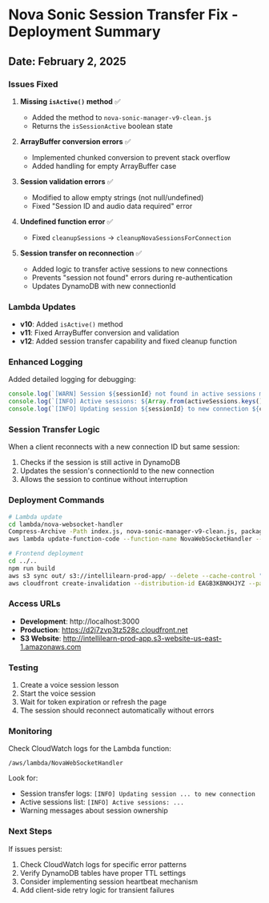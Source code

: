 # Nova Sonic Session Transfer Fix - Deployment Summary

## Date: February 2, 2025

### Issues Fixed

1. **Missing `isActive()` method** ✅
   - Added the method to `nova-sonic-manager-v9-clean.js`
   - Returns the `isSessionActive` boolean state

2. **ArrayBuffer conversion errors** ✅
   - Implemented chunked conversion to prevent stack overflow
   - Added handling for empty ArrayBuffer case

3. **Session validation errors** ✅
   - Modified to allow empty strings (not null/undefined)
   - Fixed "Session ID and audio data required" error

4. **Undefined function error** ✅
   - Fixed `cleanupSessions` → `cleanupNovaSessionsForConnection`

5. **Session transfer on reconnection** ✅
   - Added logic to transfer active sessions to new connections
   - Prevents "session not found" errors during re-authentication
   - Updates DynamoDB with new connectionId

### Lambda Updates

- **v10**: Added `isActive()` method
- **v11**: Fixed ArrayBuffer conversion and validation
- **v12**: Added session transfer capability and fixed cleanup function

### Enhanced Logging

Added detailed logging for debugging:
```javascript
console.log(`[WARN] Session ${sessionId} not found in active sessions map`);
console.log(`[INFO] Active sessions: ${Array.from(activeSessions.keys()).join(', ')}`);
console.log(`[INFO] Updating session ${sessionId} to new connection ${connectionId}`);
```

### Session Transfer Logic

When a client reconnects with a new connection ID but same session:
1. Checks if the session is still active in DynamoDB
2. Updates the session's connectionId to the new connection
3. Allows the session to continue without interruption

### Deployment Commands

```bash
# Lambda update
cd lambda/nova-websocket-handler
Compress-Archive -Path index.js, nova-sonic-manager-v9-clean.js, package.json, package-lock.json -DestinationPath nova-websocket-handler-v12-session-transfer.zip -Force
aws lambda update-function-code --function-name NovaWebSocketHandler --zip-file fileb://nova-websocket-handler-v12-session-transfer.zip --region us-east-1

# Frontend deployment
cd ../..
npm run build
aws s3 sync out/ s3://intellilearn-prod-app/ --delete --cache-control "public, max-age=3600"
aws cloudfront create-invalidation --distribution-id EAGB3KBNKHJYZ --paths "/*"
```

### Access URLs

- **Development**: http://localhost:3000
- **Production**: https://d2j7zvp3tz528c.cloudfront.net
- **S3 Website**: http://intellilearn-prod-app.s3-website-us-east-1.amazonaws.com

### Testing

1. Create a voice session lesson
2. Start the voice session
3. Wait for token expiration or refresh the page
4. The session should reconnect automatically without errors

### Monitoring

Check CloudWatch logs for the Lambda function:
```
/aws/lambda/NovaWebSocketHandler
```

Look for:
- Session transfer logs: `[INFO] Updating session ... to new connection`
- Active sessions list: `[INFO] Active sessions: ...`
- Warning messages about session ownership

### Next Steps

If issues persist:
1. Check CloudWatch logs for specific error patterns
2. Verify DynamoDB tables have proper TTL settings
3. Consider implementing session heartbeat mechanism
4. Add client-side retry logic for transient failures